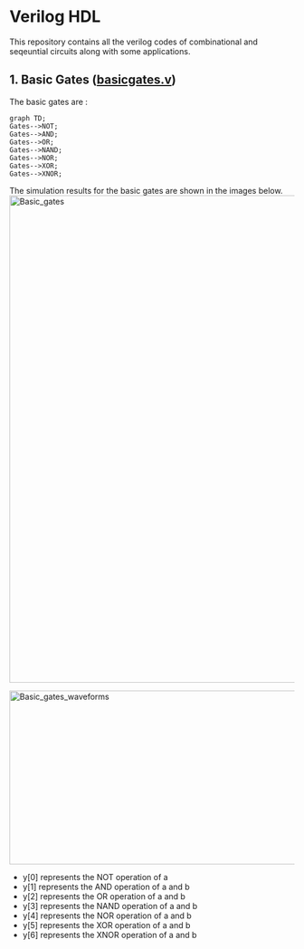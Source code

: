 # Verilog HDL
This repository contains all the verilog codes of combinational and seqeuntial circuits along with some applications.


## 1. Basic Gates ([basicgates.v](https://github.com/SrujanPrasad/Verilog_HDL/blob/92a01f1ac8343a7a2d3b6f56d96853b9cda1544f/Basic%20Gates/basicgates.v))

The basic gates are : 
```mermaid
graph TD;
Gates-->NOT;
Gates-->AND;
Gates-->OR;
Gates-->NAND;
Gates-->NOR;
Gates-->XOR;
Gates-->XNOR;
```
The simulation results for the basic gates are shown in the images below.
<img width="878" height="861" alt="Basic_gates" src="https://github.com/user-attachments/assets/6550120c-0f6c-4b71-ae16-e7eab5c7cb38" />

<img width="968" height="307" alt="Basic_gates_waveforms" src="https://github.com/user-attachments/assets/3d1bc374-e4b9-4450-9a91-4858cc03f636" /> 

- y[0] represents the NOT operation of a
- y[1] represents the AND operation of a and b
- y[2] represents the OR operation of a and b
- y[3] represents the NAND operation of a and b
- y[4] represents the NOR operation of a and b
- y[5] represents the XOR operation of a and b
- y[6] represents the XNOR operation of a and b
